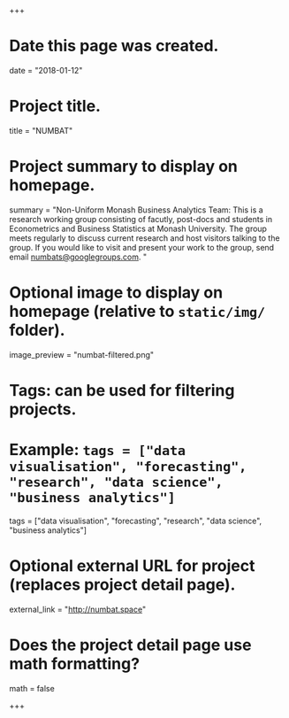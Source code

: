 +++
# Date this page was created.
date = "2018-01-12"

# Project title.
title = "NUMBAT"

# Project summary to display on homepage.
summary = "Non-Uniform Monash Business Analytics Team: This is a research working group consisting of facutly, post-docs and students in Econometrics and Business Statistics at Monash University. The group meets regularly to discuss current research and host visitors talking to the group. If you would like to visit and present your work to the group, send email numbats@googlegroups.com. "

# Optional image to display on homepage (relative to `static/img/` folder).
image_preview = "numbat-filtered.png"

# Tags: can be used for filtering projects.
# Example: `tags = ["data visualisation", "forecasting", "research", "data science", "business analytics"]`
tags = ["data visualisation", "forecasting", "research", "data science", "business analytics"]

# Optional external URL for project (replaces project detail page).
external_link = "http://numbat.space"

# Does the project detail page use math formatting?
math = false

+++

